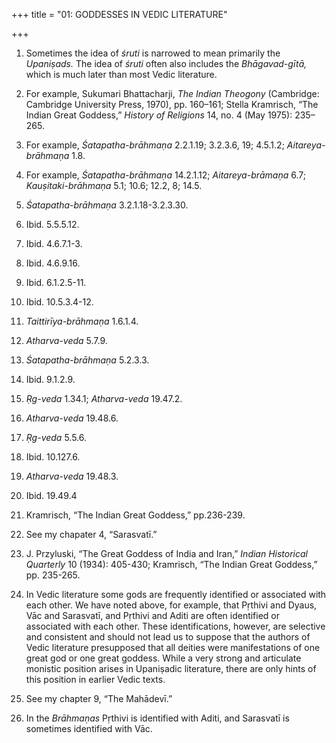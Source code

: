 +++
title = "01: GODDESSES IN VEDIC LITERATURE"

+++

1. Sometimes the idea of *śruti* is narrowed to mean primarily the *Upaniṣads.* The idea of *śruti* often also includes the *Bhāgavad-gītā,* which is much later than most Vedic literature.

2. For example, Sukumari Bhattacharji, *The Indian Theogony* \(Cambridge: Cambridge University Press, 1970\), pp. 160–161; Stella Kramrisch, “The Indian Great Goddess,” *History of Religions* 14, no. 4 \(May 1975\): 235–265.

3. For example, *Śatapatha-brāhmaṇa* 2.2.1.19; 3.2.3.6, 19; 4.5.1.2; *Aitareya-brāhmaṇa* 1.8.

4. For example, *Śatapatha-brāhmaṇa* 14.2.1.12; *Aitareya-brāmaṇa* 6.7; *Kauṣitaki-brāhmaṇa* 5.1; 10.6; 12.2, 8; 14.5.

5. *Śatapatha-brāhmaṇa* 3.2.1.18-3.2.3.30.

6. Ibid. 5.5.5.12.

7. Ibid. 4.6.7.1-3.

8. Ibid. 4.6.9.16.

9. Ibid. 6.1.2.5-11.

10. Ibid. 10.5.3.4-12.

11. *Taittirīya-brāhmaṇa* 1.6.1.4.

12. *Atharva-veda* 5.7.9.

13. *Śatapatha-brāhmaṇa* 5.2.3.3.

14. Ibid. 9.1.2.9.

15. *Ṛg-veda* 1.34.1; *Atharva-veda* 19.47.2.

16. *Atharva-veda* 19.48.6.

17. *Ṛg-veda* 5.5.6.

18. Ibid. 10.127.6.

19. *Atharva-veda* 19.48.3.

20. Ibid. 19.49.4

21. Kramrisch, “The Indian Great Goddess,” pp.236-239.

22. See my chapater 4, “Sarasvatī.”

23. J. Przyluski, “The Great Goddess of India and Iran,” *Indian Historical Quarterly* 10 \(1934\): 405-430; Kramrisch, “The Indian Great Goddess,” pp. 235-265.

24. In Vedic literature some gods are frequently identified or associated with each other. We have noted above, for example, that Pṛthivi and Dyaus, Vāc and Sarasvatī, and Pṛthivi and Aditi are often identified or associated with each other. These identifications, however, are selective and consistent and should not lead us to suppose that the authors of Vedic literature presupposed that all deities were manifestations of one great god or one great goddess. While a very strong and articulate monistic position arises in Upaniṣadic literature, there are only hints of this position in earlier Vedic texts.

25. See my chapter 9, “The Mahādevī.”

26. In the *Brāhmaṇas* Pṛthivi is identified with Aditi, and Sarasvatī is sometimes identified with Vāc.


